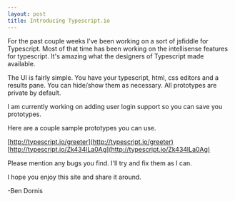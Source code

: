 ```yaml
---
layout: post
title: Introducing Typescript.io
---
```


For the past couple weeks I've been working on a sort of jsfiddle for Typescript. Most of that time has been working on the intellisense features for typescript. It's amazing what the designers of Typescript made available.

The UI is fairly simple. You have your typescript, html, css editors and a results pane. You can hide/show them as necessary. All prototypes are private by default.

I am currently working on adding user login support so you can save you prototypes.

Here are a couple sample prototypes you can use.

[http://typescript.io/greeter](http://typescript.io/greeter)
[http://typescript.io/Zk434lLa0Ag](http://typescript.io/Zk434lLa0Ag)

Please mention any bugs you find. I'll try and fix them as I can.

I hope you enjoy this site and share it around.

-Ben Dornis



